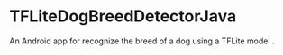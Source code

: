 # TFLiteDogBreedDetectorJava
An Android app for recognize the breed of a dog using a TFLite model .
